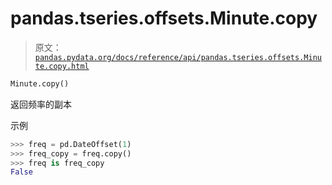 # pandas.tseries.offsets.Minute.copy

> 原文：[`pandas.pydata.org/docs/reference/api/pandas.tseries.offsets.Minute.copy.html`](https://pandas.pydata.org/docs/reference/api/pandas.tseries.offsets.Minute.copy.html)

```py
Minute.copy()
```

返回频率的副本

示例

```py
>>> freq = pd.DateOffset(1)
>>> freq_copy = freq.copy()
>>> freq is freq_copy
False 
```
